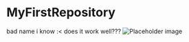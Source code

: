 # MyFirstRepository
bad name i know :&lt;
does it work well???
<img src="https://scriptchaser1337.github.io/htmlheadache/coolduck.jpg" alt="Placeholder image">